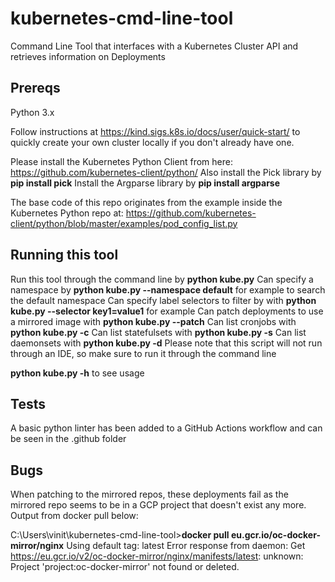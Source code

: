 # kubernetes-cmd-line-tool
Command Line Tool that interfaces with a Kubernetes Cluster API and retrieves information on Deployments

## Prereqs
Python 3.x

Follow instructions at https://kind.sigs.k8s.io/docs/user/quick-start/ to quickly create your own cluster locally if you don't already have one.

Please install the Kubernetes Python Client from here: https://github.com/kubernetes-client/python/
Also install the Pick library by **pip install pick**
Install the Argparse library by **pip install argparse**

The base code of this repo originates from the example inside the Kubernetes Python repo at: https://github.com/kubernetes-client/python/blob/master/examples/pod_config_list.py

## Running this tool
Run this tool through the command line by **python kube.py**
Can specify a namespace by **python kube.py --namespace default** for example to search the default namespace
Can specify label selectors to filter by with **python kube.py --selector key1=value1** for example
Can patch deployments to use a mirrored image with **python kube.py --patch**
Can list cronjobs with **python kube.py -c**
Can list statefulsets with **python kube.py -s**
Can list daemonsets with **python kube.py -d**
Please note that this script will not run through an IDE, so make sure to run it through the command line

**python kube.py -h** to see usage

## Tests
A basic python linter has been added to a GitHub Actions workflow and can be seen in the .github folder

## Bugs
When patching to the mirrored repos, these deployments fail as the mirrored repo seems to be in a GCP project that doesn't exist any more. Output from docker pull below:

C:\Users\vinit\kubernetes-cmd-line-tool>**docker pull eu.gcr.io/oc-docker-mirror/nginx**
Using default tag: latest
Error response from daemon: Get https://eu.gcr.io/v2/oc-docker-mirror/nginx/manifests/latest: unknown: Project 'project:oc-docker-mirror' not found or deleted.
